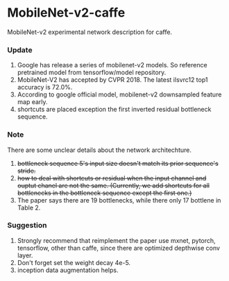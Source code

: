 # MobileNet-v2-caffe
MobileNet-v2 experimental network description for caffe.

### Update
1. Google has release a series of mobilenet-v2 models. So reference pretrained model from tensorflow/model repository.
2. MobileNet-V2 has accepted by CVPR 2018. The latest ilsvrc12 top1 accuracy is 72.0%. 
3. According to google official model, mobilenet-v2 downsampled feature map early.
4. shortcuts are placed exception the first inverted residual bottleneck sequence.

### Note
There are some unclear details about the network architechture.
1. ~~bottleneck sequence 5's input size doesn't match its prior sequence's stride.~~
2. ~~how to deal with shortcuts or residual when the input channel and ouptut chanel are not the same. (Currently, we add shortcuts for all bottlenecks in the bottleneck sequence except the first one.)~~
3. The paper says there are 19 bottlenecks, while there only 17 bottlene in Table 2. 

### Suggestion
1. Strongly recommend that reimplement the paper use mxnet, pytorch, tensorflow, other than caffe, since there are optimized depthwise conv layer. 
2. Don't forget set the weight decay 4e-5. 
3. inception data augmentation helps.
